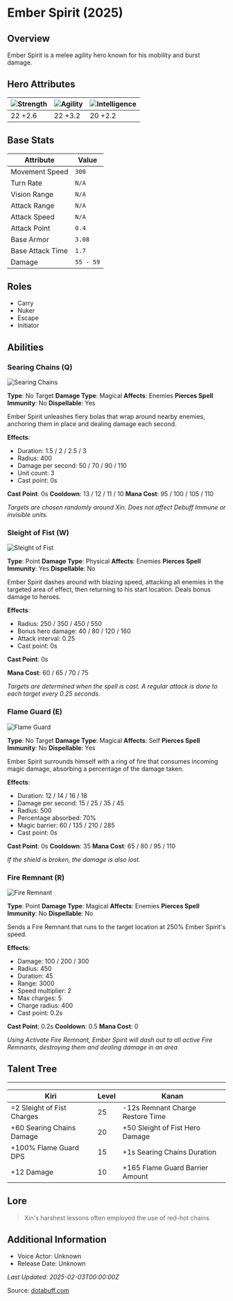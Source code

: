 # Ember Spirit (2025)

## Overview
Ember Spirit is a melee agility hero known for his mobility and burst damage.

## Hero Attributes
| ![Strength](https://www.dotabuff.com/assets/hero_str-c4c83daf6344eee5758e6634a6535394cdcf03a9a8292076260cbe42b76d1b4c.png) | ![Agility](https://www.dotabuff.com/assets/hero_agi-f7c48b4a53d1a3f879d97d7afce7326b01d4a1a053fec8ea922ac6bbbe7947d7.png) | ![Intelligence](https://www.dotabuff.com/assets/hero_int-b590a71ef3df24fd995abacac069e7dbf3ee126cc67d6969bb3bea8034124232.png) |
|------------------------|------------------------|----------------------------|
| 22 +2.6             | 22 +3.2              | 20 +2.2            |

## Base Stats
| Attribute | Value |
|-----------|-------|
| Movement Speed | `300` |
| Turn Rate | `N/A` |
| Vision Range | `N/A` |
| Attack Range | `N/A` |
| Attack Speed | `N/A` |
| Attack Point | `0.4` |
| Base Armor | `3.08` |
| Base Attack Time | `1.7` |
| Damage | `55 - 59` |

## Roles
- Carry
- Nuker
- Escape
- Initiator

## Abilities
### Searing Chains (Q)
![Searing Chains](https://www.dotabuff.com/assets/skills/ember-spirit-searing-chains-5603-da861a6c5a23efbdf8c75717136cdef6ecda3ccbf1c04b5b49d6086a7b2e0e9b.jpg)

**Type**: No Target
**Damage Type**: Magical
**Affects**: Enemies
**Pierces Spell Immunity**: No
**Dispellable**: Yes

Ember Spirit unleashes fiery bolas that wrap around nearby enemies, anchoring them in place and dealing damage each second.

**Effects**:
- Duration: 1.5 / 2 / 2.5 / 3
- Radius: 400
- Damage per second: 50 / 70 / 90 / 110
- Unit count: 3
- Cast point: 0s

**Cast Point**: 0s
**Cooldown**: 13 / 12 / 11 / 10
**Mana Cost**: 95 / 100 / 105 / 110

*Targets are chosen randomly around Xin. Does not affect Debuff Immune or invisible units.*

### Sleight of Fist (W)
![Sleight of Fist](https://www.dotabuff.com/assets/skills/ember-spirit-sleight-of-fist-5604-01149759383b5bb47659669a76ac2acc0d3ccf4767a2be29e6ca914ebaae667c.jpg)

**Type**: Point
**Damage Type**: Physical
**Affects**: Enemies
**Pierces Spell Immunity**: Yes
**Dispellable**: No

Ember Spirit dashes around with blazing speed, attacking all enemies in the targeted area of effect, then returning to his start location. Deals bonus damage to heroes.

**Effects**:
- Radius: 250 / 350 / 450 / 550
- Bonus hero damage: 40 / 80 / 120 / 160
- Attack interval: 0.25
- Cast point: 0s

**Cast Point**: 0s

**Mana Cost**: 60 / 65 / 70 / 75

*Targets are determined when the spell is cast. A regular attack is done to each target every 0.25 seconds.*

### Flame Guard (E)
![Flame Guard](https://www.dotabuff.com/assets/skills/ember-spirit-flame-guard-5605-9016a09c8acf5fe1360922bd22142b7b445e303c59697658d26f1b62e4375120.jpg)

**Type**: No Target
**Damage Type**: Magical
**Affects**: Self
**Pierces Spell Immunity**: No
**Dispellable**: Yes

Ember Spirit surrounds himself with a ring of fire that consumes incoming magic damage, absorbing a percentage of the damage taken.

**Effects**:
- Duration: 12 / 14 / 16 / 18
- Damage per second: 15 / 25 / 35 / 45
- Radius: 500
- Percentage absorbed: 70%
- Magic barrier: 60 / 135 / 210 / 285
- Cast point: 0s

**Cast Point**: 0s
**Cooldown**: 35
**Mana Cost**: 65 / 80 / 95 / 110

*If the shield is broken, the damage is also lost.*

### Fire Remnant (R)
![Fire Remnant](https://www.dotabuff.com/assets/skills/ember-spirit-fire-remnant-5606-a75d2891a0e1637517b7666cd3eb2f277349338fa734c490cb32c1e3ca91fd2a.jpg)

**Type**: Point
**Damage Type**: Magical
**Affects**: Enemies
**Pierces Spell Immunity**: No
**Dispellable**: No

Sends a Fire Remnant that runs to the target location at 250% Ember Spirit's speed.

**Effects**:
- Damage: 100 / 200 / 300
- Radius: 450
- Duration: 45
- Range: 3000
- Speed multiplier: 2
- Max charges: 5
- Charge radius: 400
- Cast point: 0.2s

**Cast Point**: 0.2s
**Cooldown**: 0.5
**Mana Cost**: 0

*Using Activate Fire Remnant, Ember Spirit will dash out to all active Fire Remnants, destroying them and dealing damage in an area.*


## Talent Tree
------------
Kiri | Level | Kanan
------|--------|-------
=2 Sleight of Fist Charges | 25 | -12s Remnant Charge Restore Time
+60 Searing Chains Damage | 20 | +50 Sleight of Fist Hero Damage
+100% Flame Guard DPS | 15 | +1s Searing Chains Duration
+12 Damage | 10 | +165 Flame Guard Barrier Amount

## Lore
> Xin's harshest lessons often employed the use of red-hot chains.

## Additional Information
- Voice Actor: Unknown
- Release Date: Unknown

_Last Updated: 2025-02-03T00:00:00Z_

Source: [dotabuff.com](https://www.dotabuff.com/heroes/ember-spirit/abilities)
